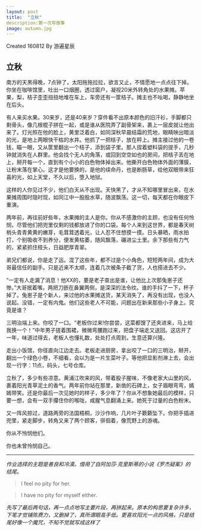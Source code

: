 ```yaml
---
layout: post
title:  "立秋"
description:第一次写故事 
image: autumn.jpg
---
```


Created 160812 
By 游遍星辰



## 立秋


南方的天黑得晚，7点钟了，太阳拖拖拉拉，欲言又止，不情愿地一点点往下掉。你坐在咖啡馆里，吐出一口烟圈，透过窗户，凝视20米外转角处的水果摊。苹果，梨，桔子歪歪扭扭地堆在车上，车旁还有一筐桔子。摊主也不吆喝，静静地坐在后头。

有人来买水果。30来岁，还是40来岁？穿件看不出原本颜色的旧汗衫，手脚都只剩骨头，像几根棍子拼在一起，或是谁从医院弄了副骨架来，裹上一层皮就让他出来了。灯光照在他的脸上，黄里泛着白，如同深秋早晨结霜的荒地，眼睛映出暗淡的光，是地上两眼快干枯的水井。他抓了一把桔子，放在秤上。摊主接过他的一卷钱，瞄一眼，又从筐里翻出一个桔子，添到袋子里。那人捏着塑料袋的提手，几秒钟就消失在人群里。他会找个无人的角落，或回到空空如也的房间，把桔子丢在地上，掰开每一个，直到有个小小的白色物体掉出来。他撕开白色物体外面的薄膜，让粉末落在掌心。这才是他要换的，是他的续命丹，也是断肠草，给他双眼带来狂喜的光，如上天堂，不久以后，堕入地狱。

这样的人你见过不少，他们白天从不出现。天快黑了，才从不知哪里冒出来，在水果摊周围时隐时现，如同江中一股股水草，随波飘荡。这一切，每天都在你眼皮下重演。

两年前，再往前好些年，水果摊的主人是你。你从不感激你的主顾，也没有任何怜悯，尽管他们把兜里仅剩的钱都放进了你的口袋。每个人来到这世界，都是春天树梢头青青黄黄的嫩芽，毛茸茸透着光，让人忍不住想摸一摸。日头暴晒，雨水拍打，个别吸收不到养分，便发黄枯萎，随风飘落，碾进尘土里。余下那些有力气的，紧紧抓住枝头，日益肥厚青翠。

弟兄们都说，你是走了运。混了这些年，都不过是个小角色，短短两年间，成为大哥最信任的副手。只是近来不太顺，连着几次被条子截了货，人也搭进去不少。

“一定有人走漏了消息！他XX的，要是老子查出是谁，让他比上次那兔崽子还惨。”大哥抿着嘴，两把刀嵌在鼻翼两侧，是深深的法令纹。谁的手抖了一下，杯子掉了。兔崽子是个新人，来过他的水果摊送货，某天消失了，再没有出现，也没人说起。没错，一定有内鬼。他们这些老人不可能，问题出在新来那些小子身上。究竟是谁？

三明治端上来。你咬了一口。“老板你过来!你尝尝，这菜都馊了还夹进来，马上给我换一个！”中年男子搓着围裙，微微弯腰跑过来，把盘子端走又送回。这店开了一年，味道过得去，老板人也懂礼数，处处打点周到，生意还算兴隆。

走出小饭馆，你径直向江边走去。老板走进厨房，拿出咬了一口的三明治，掰开，翻出一个绿色小卷，不细看，会以为是一片生菜叶子。等他把显影剂淋上去，会出现一行字：11点，码头，七号仓库。

立秋了，多少有些凉意。黄浦江吹来的风，带着股子腥味，不像老家大山里的风，裹着阳光青草泥土的香气。两年前你站在那里，新凿的石碑上，女子眉眼弯弯，嫣嫣带笑。还是你最后一次见她时的样子，多少年了？你从不想象她最后的模样，只要一想，会有一双手攥住你的喉咙，咸腥气息翻涌上来。她死于过量的白色粉末。

又一阵风掠过，道路两旁的法国梧桐，沙沙作响，几片叶子簌簌坠下。你把手插进兜里，紧走脚步，转角又来了两个顾客，徘徊着，像荒野上的游魂。

你从不怜悯他们。

你也未曾怜悯自己。



***



*作业选择的主题是善良和冷漠。借用了自阿加莎·克里斯蒂的小说《罗杰疑案》的结尾。*

>I feel no pity for her.  

>I have no pity for  myself either.



*先写了最后两句话，再一点点地写主要片段，再拼起来。原本的构思要复杂许多，下笔才觉铺陈费力，又删掉了，真所谓眼高手低。更喜欢阳光一点的风格，只是结尾好像一个魔咒，不知不觉就写成这样了* 
